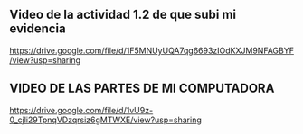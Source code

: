 ## Video de la actividad 1.2 de que subi mi evidencia
https://drive.google.com/file/d/1F5MNUyUQA7qg6693zIOdKXJM9NFAGBYF/view?usp=sharing 



## VIDEO DE LAS PARTES DE MI COMPUTADORA
https://drive.google.com/file/d/1vU9z-0_cjli29TpnqVDzqrsiz6gMTWXE/view?usp=sharing
